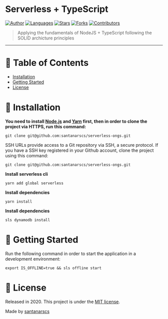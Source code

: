# Serverless + TypeScript

[![Author](https://img.shields.io/badge/author-santanarscs-1E579E?style=flat-square)](https://github.com/santanarscs)
[![Languages](https://img.shields.io/github/languages/count/santanarscs/serverless-ongs?color=%231E579E&style=flat-square)](#)
[![Stars](https://img.shields.io/github/stars/santanarscs/serverless-ongs?color=%231E579EE&style=flat-square)](https://github.com/santanarscs/serverless-ongs/stargazers)
[![Forks](https://img.shields.io/github/forks/santanarscs/serverless-ongs?color=%231E579E&style=flat-square)](https://github.com/santanarscs/serverless-ongs/network/members)
[![Contributors](https://img.shields.io/github/contributors/santanarscs/serverless-ongs?color=1E579E&style=flat-square)](https://github.com/santanarscs/serverless-ongs/graphs/contributors)

> Applying the fundamentals of NodeJS + TypeScript following the SOLID archicture principles

---

# :pushpin: Table of Contents

- [Installation](#construction_worker-installation)
- [Getting Started](#runner-getting-started)
- [License](#closed_book-license)

# :construction_worker: Installation

**You need to install [Node.js](https://nodejs.org/en/download/) and [Yarn](https://yarnpkg.com/) first, then in order to clone the project via HTTPS, run this command:**

`git clone git@github.com:santanarscs/serverless-ongs.git`

SSH URLs provide access to a Git repository via SSH, a secure protocol. If you have a SSH key registered in your Github account, clone the project using this command:

`git clone git@github.com:santanarscs/serverless-ongs.git`

**Install serverless cli**

`yarn add global serverless`

**Install dependencies**

`yarn install`

**Install dependencies**

`sls dynamodb install`

# :runner: Getting Started

Run the following command in order to start the application in a development environment:

`export IS_OFFLINE=true && sls offline start`

# :closed_book: License

Released in 2020.
This project is under the [MIT license](https://github.com/santanarscs/foodfy/master/LICENSE).

Made by [santanarscs](https://github.com/santanarscs)
